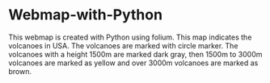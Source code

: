# Webmap-with-Python
This webmap is created with Python using folium. This map indicates the volcanoes in USA. The volcanoes are marked with circle marker. The  volcanoes with a height 1500m are marked dark gray, then 1500m to 3000m volcanoes are marked as yellow and over 3000m volcanoes are marked as brown.
